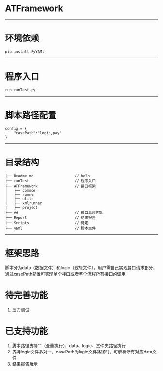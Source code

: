 # ATFramework


----------
# 环境依赖

    pip install PyYAMl

----------
# 程序入口

    run runTest.py
    
----------
# 脚本路径配置
    config = {
        "casePath":"login,pay"
    }

----------
# 目录结构

    ├── Readme.md                   // help
    ├── runTest                     // 程序入口
    ├── ATFramework                 // 接口框架
    │   ├── commoe                  
    │   ├── runner                 
    │   ├── utils
    │   ├── xmlrunner
    |   ├── project
    ├── AW                          // 接口具体实现
    ├── Report                      // 结果报告
    ├── Scripts                     // 待定
    ├── yaml                        // 脚本文件
    
----------
# 框架思路
脚本分为data（数据文件）和logic（逻辑文件），用户需自己实现接口请求部分，通过casePath配置可实现单个接口或者整个流程所有接口的调用

# 待完善功能
 1. 压力测试

# 已支持功能
1. 脚本路径支持“”（全量执行）、data、logic、文件夹路径执行
2. 支持logic文件多对一，casePath为logic文件路径时，可解析所有对应data文件
3. 结果报告展示
